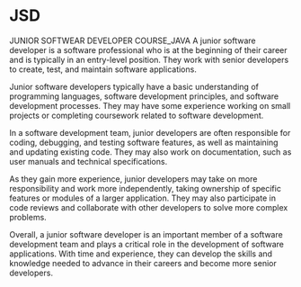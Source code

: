 # JSD
JUNIOR SOFTWEAR DEVELOPER   COURSE_JAVA
A junior software developer is a software professional who is at the beginning of their career and is typically in an entry-level position. They work with senior developers to create, test, and maintain software applications.

Junior software developers typically have a basic understanding of programming languages, software development principles, and software development processes. They may have some experience working on small projects or completing coursework related to software development.

In a software development team, junior developers are often responsible for coding, debugging, and testing software features, as well as maintaining and updating existing code. They may also work on documentation, such as user manuals and technical specifications.

As they gain more experience, junior developers may take on more responsibility and work more independently, taking ownership of specific features or modules of a larger application. They may also participate in code reviews and collaborate with other developers to solve more complex problems.

Overall, a junior software developer is an important member of a software development team and plays a critical role in the development of software applications. With time and experience, they can develop the skills and knowledge needed to advance in their careers and become more senior developers.

